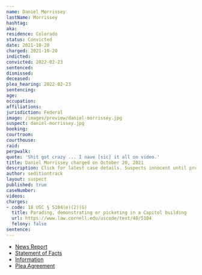 ```yaml
---
name: Daniel Morrissey
lastName: Morrissey
hashtag:
aka:
residence: Colorado
status: Convicted
date: 2021-10-20
charged: 2021-10-20
indicted:
convicted: 2022-02-23
sentenced:
dismissed:
deceased:
plea_hearing: 2022-02-23
sentencing:
age:
occupation:
affiliations:
jurisdiction: Federal
image: /images/preview/daniel-morrissey.jpg
suspect: daniel-morrissey.jpg
booking:
courtroom:
courthouse:
raid:
perpwalk:
quote: 'Shit got crazy ... I nave [sic] it all on video.'
title: Daniel Morrissey charged on October 20, 2021
description: Click for latest case details. Suspects innocent until proven guilty.
author: seditiontrack
layout: suspect
published: true
caseNumber:
videos:
charges:
- code: 18 USC § 5104(e)(2)(G)
  title: Parading, demonstrating or picketing in a Capitol building
  url: https://www.law.cornell.edu/uscode/text/40/5104
  felony: false
sentence:
---
```

- [News Report](https://www.thedenverchannel.com/news/local-news/another-colorado-man-facing-charges-for-entering-us-capitol-on-jan-6)
- [Statement of Facts](https://www.justice.gov/usao-dc/case-multi-defendant/file/1476521/download)
- [Information](https://www.justice.gov/usao-dc/case-multi-defendant/file/1476511/download)
- [Plea Agreement](https://www.justice.gov/usao-dc/case-multi-defendant/file/1476516/download)
